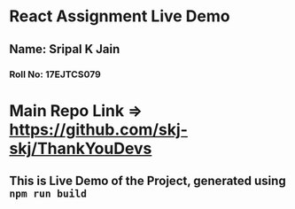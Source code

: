 # React Assignment Live Demo
## Name: Sripal K Jain
###  Roll No: 17EJTCS079<br/>
# Main Repo Link => https://github.com/skj-skj/ThankYouDevs

## This is Live Demo of the Project, generated using `npm run build`